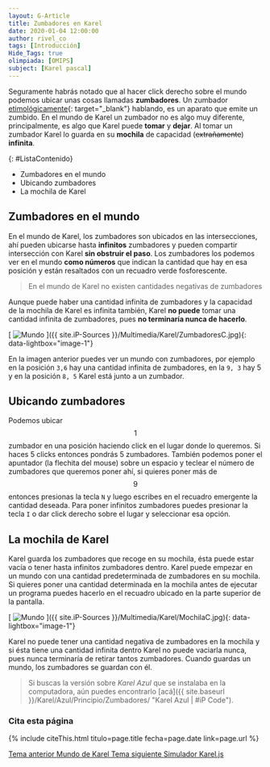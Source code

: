 ```yaml
---
layout: G-Article
title: Zumbadores en Karel
date: 2020-01-04 12:00:00
author: rivel_co
tags: [Introducción]
Hide_Tags: true
olimpiada: [OMIPS]
subject: [Karel pascal]
---
```


Seguramente habrás notado que al hacer click derecho sobre el mundo podemos ubicar unas cosas llamadas **zumbadores**. Un zumbador [etimológicamente](http://definicion.de/etimologia/){: target="_blank"} hablando, es un aparato que emite un zumbido. En el mundo de Karel un zumbador no es algo muy diferente, principalmente, es algo que Karel puede **tomar** y **dejar**. Al tomar un zumbador Karel lo guarda en su **mochila** de capacidad (<s>extrañamente</s>) **infinita**.

{: #ListaContenido}
- Zumbadores en el mundo
- Ubicando zumbadores
- La mochila de Karel

## Zumbadores en el mundo

En el mundo de Karel, los zumbadores son ubicados en las intersecciones, ahí pueden ubicarse hasta **infinitos** zumbadores y pueden compartir intersección con Karel **sin obstruir el paso**. Los zumbadores los podemos ver en el mundo **como números** que indican la cantidad que hay en esa posición y están resaltados con un recuadro verde fosforescente.

> En el mundo de Karel no existen cantidades negativas de zumbadores

Aunque puede haber una cantidad infinita de zumbadores y la capacidad de la mochila de Karel es infinita también, Karel **no puede** tomar una cantidad infinita de zumbadores, pues **no terminaría nunca de hacerlo**.

[<picture>
	<source media="(min-width: 700px)" srcset="{{ site.iP-Sources }}/Multimedia/Karel/Zumbadores.jpg">
	<img class="Imagen" src="{{ site.iP-Sources }}/Multimedia/Karel/ZumbadoresC.jpg" alt="Mundo">
</picture>]({{ site.iP-Sources }}/Multimedia/Karel/ZumbadoresC.jpg){: data-lightbox="image-1"}

En la imagen anterior puedes ver un mundo con zumbadores, por ejemplo en la posición `3,6` hay una cantidad infinita de zumbadores, en la `9, 3` hay 5 y en la posición `8, 5` Karel está junto a un zumbador.

## Ubicando zumbadores

Podemos ubicar $$1$$ zumbador en una posición haciendo click en el lugar donde lo queremos. Si haces 5 clicks entonces pondrás 5 zumbadores. También podemos poner el apuntador (<span>la flechita del mouse</span>) sobre un espacio y teclear el número de zumbadores que queremos poner ahí, si quieres poner más de $$9$$ entonces presionas la tecla `N` y luego escribes en el recuadro emergente la cantidad deseada. Para poner infinitos zumbadores puedes presionar la tecla `I` o dar click derecho sobre el lugar y seleccionar esa opción.

## La mochila de Karel

Karel guarda los zumbadores que recoge en su mochila, ésta puede estar vacía o tener hasta infinitos zumbadores dentro. Karel puede empezar en un mundo con una cantidad predeterminada de zumbadores en su mochila. Si quieres poner una cantidad determinada en la mochila antes de ejecutar un programa puedes hacerlo en el recuadro ubicado en la parte superior de la pantalla.

[<picture>
    <source media="(min-width: 700px)" srcset="{{ site.iP-Sources }}/Multimedia/Karel/Mochila.jpg">
    <img class="Imagen" src="{{ site.iP-Sources }}/Multimedia/Karel/MochilaC.jpg" alt="Mundo">
</picture>]({{ site.iP-Sources }}/Multimedia/Karel/MochilaC.jpg){: data-lightbox="image-1"}

Karel no puede tener una cantidad negativa de zumbadores en la mochila y si ésta tiene una cantidad infinita dentro Karel no puede vaciarla nunca, pues nunca terminaría de retirar tantos zumbadores. Cuando guardas un mundo, los zumbadores se guardan con él.

> Si buscas la versión sobre *Karel Azul* que se instalaba en la computadora, aún puedes encontrarlo [acá]({{ site.baseurl }}/Karel/Azul/Principio/Zumbadores/ "Karel Azul &vert; #iP Code").

### Cita esta página

{% include citeThis.html titulo=page.title fecha=page.date link=page.url %}

<div class="Nav">
    <a id="navLeft" href="{{ site.baseurl }}/Karel/Principio/Mundo/" title="Mundo de Karel &vert; #iP Code">
        Tema anterior
        <span>Mundo de Karel</span>
    </a>
    <a id="navRight" href="{{ site.baseurl }}/Karel/Principio/Simulador/" title="Simulador Karel.js &vert; #iP Code">
        Tema siguiente
        <span>Simulador Karel.js</span>
    </a>
</div>